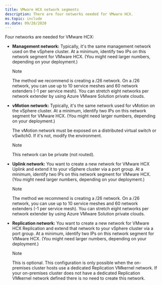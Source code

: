 ```yaml
---
title: VMware HCX network segments
description: There are four networks needed for VMware HCX.
ms.topic: include
ms.date: 09/28/2020
---
```


<!-- Used in avs-production-ready-deployment.md and tutorial-deploy-vmware-hcx.md -->

Four networks are needed for VMware HCX:

- **Management network:** Typically, it's the same management network used on the vSphere cluster. At a minimum, identify two IPs on this network segment for VMware HCX. (You might need larger numbers, depending on your deployment.)

   > [!NOTE]
   > The method we recommend is creating a /26 network. On a /26 network, you can use up to 10 service meshes and 60 network extenders (-1 per service mesh). You can stretch eight networks per network extender by using Azure VMware Solution private clouds.
   >
   
- **vMotion network:** Typically, it's the same network used for vMotion on the vSphere cluster.  At a minimum, identify two IPs on this network segment for VMware HCX. (You might need larger numbers, depending on your deployment.)  

   The vMotion network must be exposed on a distributed virtual switch or vSwitch0. If it's not, modify the environment.

   > [!NOTE]
   > This network can be private (not routed).

- **Uplink network:** You want to create a new network for VMware HCX Uplink and extend it to your vSphere cluster via a port group. At a minimum, identify two IPs on this network segment for VMware HCX. (You might need larger numbers, depending on your deployment.)  

   > [!NOTE]
   > The method we recommend is creating a /26 network. On a /26 network, you can use up to 10 service meshes and 60 network extenders (-1 per service mesh). You can stretch eight networks per network extender by using Azure VMware Solution private clouds.
   >
   
- **Replication network:** You want to create a new network for VMware HCX Replication and extend that network to your vSphere cluster via a port group. At a minimum, identify two IPs on this network segment for VMware HCX. (You might need larger numbers, depending on your deployment.)

   > [!NOTE]
   > This is optional. This configuration is only possible when the on-premises cluster hosts use a dedicated Replication VMkernel network.  If your on-premises cluster does not have a dedicated Replication VMkernel network defined there is no need to create this network.
